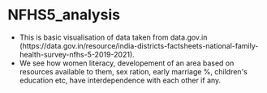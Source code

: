 # NFHS5_analysis
<ul>
<li>This is basic visualisation of data taken from data.gov.in (https://data.gov.in/resource/india-districts-factsheets-national-family-health-survey-nfhs-5-2019-2021).</li>
<li>We see how women literacy, developement of an area based on resources available to them, sex ration, early marriage %, children's education etc, have interdependence with each other if any.</li>
</ul>
